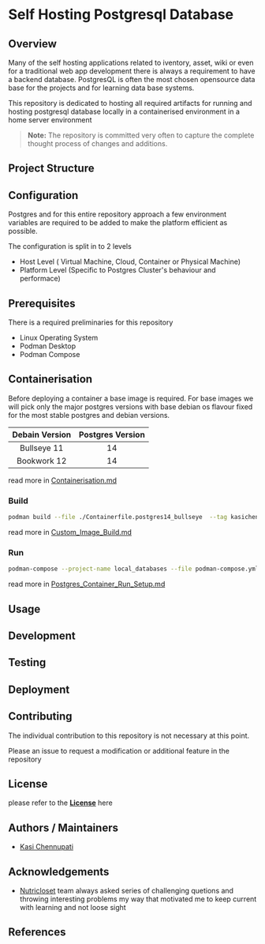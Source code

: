 # Self Hosting Postgresql Database

## Overview

Many of the self hosting applications related to iventory, asset, wiki or even for a traditional web app development there is always a requirement to have a backend database. PostgresQL is often the most chosen opensource data base for the projects and for learning data base systems.

This repository is dedicated to hosting all required artifacts for running and hosting postgresql database locally in a containerised environment in a home server environment

> __Note:__ The repository is committed very often to capture the complete thought process of changes and additions.

## Project Structure

## Configuration

Postgres and for this entire repository approach a few environment variables are required to be added to make the platform efficient as possible.

The configuration is split in to 2 levels

- Host Level ( Virtual Machine, Cloud, Container or Physical Machine)
- Platform Level (Specific to Postgres Cluster's behaviour and performace)

## Prerequisites

There is a required preliminaries for this repository 

- Linux Operating System
- Podman Desktop
- Podman Compose

## Containerisation

Before deploying a container a base image is required.
For base images we will pick only the major postgres versions with base debian os flavour fixed for the most stable postgres and debian versions.

| Debain Version | Postgres Version |
| :------------: | :--------------: |
|  Bullseye 11   |        14        |
|  Bookwork 12   |        14        |

read more in [Containerisation.md](./docs/Containerisation.md)

### Build

```bash
podman build --file ./Containerfile.postgres14_bullseye  --tag kasichennupati/postgres14_bullseye_local
```

read more in [Custom_Image_Build.md](./docs/Custom_Image_Build.md)

### Run

```bash
podman-compose --project-name local_databases --file podman-compose.yml up --detach
```

read more in [Postgres_Container_Run_Setup.md](./docs/Postgres_Container_Run_Setup.md)

## Usage

## Development

## Testing

## Deployment

## Contributing

The individual contribution to this repository is not necessary at this point. 

Please an issue to request a modification or additional feature in the repository

## License

please refer to the __[License](./License.txt)__ here

## Authors / Maintainers

- [Kasi Chennupati](https://github.com/KasiChennupati)

## Acknowledgements

- [Nutricloset](https://www.nutricloset.com) team always asked series of challenging quetions and throwing interesting problems my way that motivated me to keep current with learning and not loose sight

## References
